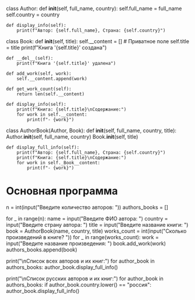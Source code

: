 class Author:
    def __init__(self, full_name, country):
        self.full_name = full_name
        self.country = country

    def display_info(self):
        print(f"Автор: {self.full_name}, Страна: {self.country}")


class Book:
    def __init__(self, title):
        self.__content = []  # Приватное поле
        self.title = title
        print(f"Книга '{self.title}' создана")

    def __del__(self):
        print(f"Книга '{self.title}' удалена")

    def add_work(self, work):
        self.__content.append(work)

    def get_work_count(self):
        return len(self.__content)

    def display_info(self):
        print(f"Книга: {self.title}\nСодержание:")
        for work in self.__content:
            print(f"- {work}")


class AuthorBook(Author, Book):
    def __init__(self, full_name, country, title):
        Author.__init__(self, full_name, country)
        Book.__init__(self, title)

    def display_full_info(self):
        print(f"Автор: {self.full_name}, Страна: {self.country}")
        print(f"Книга: {self.title}\nСодержание:")
        for work in self._Book__content:
            print(f"- {work}")


# Основная программа
n = int(input("Введите количество авторов: "))
authors_books = []

for _ in range(n):
    name = input("Введите ФИО автора: ")
    country = input("Введите страну автора: ")
    title = input("Введите название книги: ")
    book = AuthorBook(name, country, title)
    works_count = int(input("Сколько произведений в книге? "))
    for _ in range(works_count):
        work = input("Введите название произведения: ")
        book.add_work(work)
    authors_books.append(book)

print("\nСписок всех авторов и их книг:")
for author_book in authors_books:
    author_book.display_full_info()

print("\nСписок русских авторов и их книг:")
for author_book in authors_books:
    if author_book.country.lower() == "россия":
        author_book.display_full_info()
